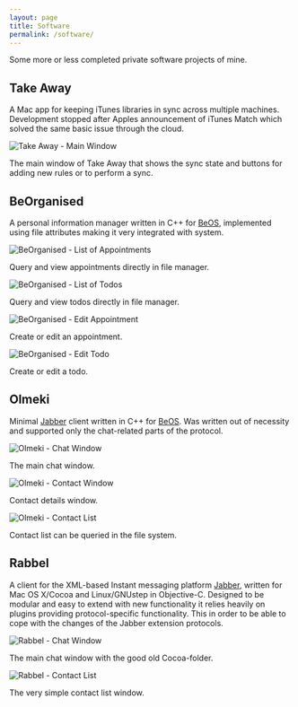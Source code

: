 ```yaml
---
layout: page
title: Software
permalink: /software/
---
```


Some more or less completed private software projects of mine.

## <a name="takeaway"></a>Take Away

A Mac app for keeping iTunes libraries in sync across multiple machines. Development stopped after Apples announcement of iTunes Match which solved the same basic issue through the cloud.

![Take Away - Main Window](/images/takeaway-main_window.png)

The main window of Take Away that shows the sync state and buttons for adding new rules or to perform a sync.

## <a name="beorganised"></a>BeOrganised

A personal information manager written in C++ for [BeOS](https://en.wikipedia.org/wiki/BeOS), implemented using file attributes making it very integrated with system.

![BeOrganised - List of Appointments](/images/beorganised-appointments_list.png)

Query and view appointments directly in file manager.

![BeOrganised - List of Todos](/images/beorganised-todo_list.png)

Query and view todos directly in file manager.

![BeOrganised - Edit Appointment](/images/beorganised-appointment_window.png)

Create or edit an appointment.

![BeOrganised - Edit Todo](/images/beorganised-todo_window.png)

Create or edit a todo.

## <a name="olmeki"></a>Olmeki

Minimal [Jabber](http://www.jabber.org) client written in C++ for [BeOS](https://en.wikipedia.org/wiki/BeOS). Was written out of necessity and supported only the chat-related parts of the protocol.

![Olmeki - Chat Window](/images/olmeki-chat_window.png)

The main chat window.

![Olmeki - Contact Window](/images/olmeki-contact_window.png)

Contact details window.

![Olmeki - Contact List](/images/olmeki-contact_list.png)

Contact list can be queried in the file system.

## <a name="rabbel"></a>Rabbel

A client for the XML-based Instant messaging platform [Jabber](http://www.jabber.org), written for Mac OS X/Cocoa and Linux/GNUstep in Objective-C. Designed to be modular and easy to extend with new functionality it relies heavily on plugins providing protocol-specific functionality. This in order to be able to cope with the changes of the Jabber extension protocols.

![Rabbel - Chat Window](/images/rabbel-chat_window.png)

The main chat window with the good old Cocoa-folder.

![Rabbel - Contact List](/images/rabbel-contact_list.png)

The very simple contact list window.
